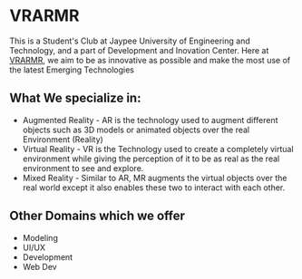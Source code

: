 # VRARMR

This is a Student's Club at Jaypee University of Engineering and Technology, and a part of Development and Inovation Center. Here at [VRARMR](#), we aim to be as innovative as possible and make the most use of the latest Emerging Technologies

## What We specialize in:
- Augmented Reality - AR is the technology used to augment different objects such as 3D models or animated objects over the real Environment (Reality)
- Virtual Reality - VR is the Technology used to create a completely virtual environment while giving the perception of it to be as real as the real environment to see and explore.
- Mixed Reality - Similar to AR, MR augments the virtual objects over the real world except it also enables these two to interact with each other.

## Other Domains which we offer
- Modeling
- UI/UX
- Development
- Web Dev